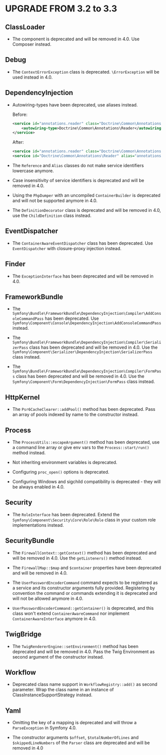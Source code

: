 UPGRADE FROM 3.2 to 3.3
=======================

ClassLoader
-----------

 * The component is deprecated and will be removed in 4.0. Use Composer instead.

Debug
-----

 * The `ContextErrorException` class is deprecated. `\ErrorException` will be used instead in 4.0.

DependencyInjection
-------------------

 * Autowiring-types have been deprecated, use aliases instead.

   Before:

   ```xml
   <service id="annotations.reader" class="Doctrine\Common\Annotations\AnnotationReader" public="false">
       <autowiring-type>Doctrine\Common\Annotations\Reader</autowiring-type>
   </service>
   ```

   After:

   ```xml
   <service id="annotations.reader" class="Doctrine\Common\Annotations\AnnotationReader" public="false" />
   <service id="Doctrine\Common\Annotations\Reader" alias="annotations.reader" public="false" />
   ```

 * The `Reference` and `Alias` classes do not make service identifiers lowercase anymore.

 * Case insensitivity of service identifiers is deprecated and will be removed in 4.0.

 * Using the `PhpDumper` with an uncompiled `ContainerBuilder` is deprecated and
   will not be supported anymore in 4.0.

 * The `DefinitionDecorator` class is deprecated and will be removed in 4.0, use
   the `ChildDefinition` class instead.

EventDispatcher
---------------

 * The `ContainerAwareEventDispatcher` class has been deprecated.
   Use `EventDispatcher` with closure-proxy injection instead.

Finder
------

 * The `ExceptionInterface` has been deprecated and will be removed in 4.0.

FrameworkBundle
---------------

 * The `Symfony\Bundle\FrameworkBundle\DependencyInjection\Compiler\AddConsoleCommandPass` has been deprecated. Use `Symfony\Component\Console\DependencyInjection\AddConsoleCommandPass` instead.

 * The `Symfony\Bundle\FrameworkBundle\DependencyInjection\Compiler\SerializerPass` class has been
   deprecated and will be removed in 4.0. 
   Use the `Symfony\Component\Serializer\DependencyInjection\SerializerPass` class instead.

 * The `Symfony\Bundle\FrameworkBundle\DependencyInjection\Compiler\FormPass` class has been
   deprecated and will be removed in 4.0. Use the `Symfony\Component\Form\DependencyInjection\FormPass`
   class instead.

HttpKernel
-----------

 * The `Psr6CacheClearer::addPool()` method has been deprecated. Pass an array of pools indexed
   by name to the constructor instead.

Process
-------

 * The `ProcessUtils::escapeArgument()` method has been deprecated, use a command line array or give env vars to the `Process::start/run()` method instead.

 * Not inheriting environment variables is deprecated.

 * Configuring `proc_open()` options is deprecated.

 * Configuring Windows and sigchild compatibility is deprecated - they will be always enabled in 4.0.

Security
--------

 * The `RoleInterface` has been deprecated. Extend the `Symfony\Component\Security\Core\Role\Role`
   class in your custom role implementations instead.

SecurityBundle
--------------

 * The `FirewallContext::getContext()` method has been deprecated and will be removed in 4.0.
   Use the `getListeners()` method instead.

 * The `FirewallMap::$map` and `$container` properties have been deprecated and will be removed in 4.0.

 * The `UserPasswordEncoderCommand` command expects to be registered as a service and its
   constructor arguments fully provided.
   Registering by convention the command or commands extending it is deprecated and will
   not be allowed anymore in 4.0.
 
 * `UserPasswordEncoderCommand::getContainer()` is deprecated, and this class won't 
    extend `ContainerAwareCommand` nor implement `ContainerAwareInterface` anymore in 4.0.

TwigBridge
----------

 * The `TwigRendererEngine::setEnvironment()` method has been deprecated and will be removed
   in 4.0. Pass the Twig Environment as second argument of the constructor instead.

Workflow
--------

 * Deprecated class name support in `WorkflowRegistry::add()` as second parameter.
   Wrap the class name in an instance of ClassInstanceSupportStrategy instead.

Yaml
----

 * Omitting the key of a mapping is deprecated and will throw a `ParseException` in Symfony 4.0.

 * The constructor arguments `$offset`, `$totalNumberOfLines` and
   `$skippedLineNumbers` of the `Parser` class are deprecated and will be
   removed in 4.0
